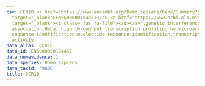 ```yaml
---
csv: CCR10,<a href="https://www.ensembl.org/Homo_sapiens/Gene/Summary?db=core;g=ENSG00000184451"
  target="_blank">ENSG00000184451</a>,<a href="https://www.ncbi.nlm.nih.gov/pubmed/17216044"
  target="_blank"><i class="fas fa-file"></i></a>",genetic interference,functional
  association,HeLa, high throughput transcription profiling by microarray,nucleotide
  sequence identification,nucleotide sequence identification,transcriptional regulation,up-regulates
  activity
data_alias: CCR10
data_id: ENSG00000184451
data_numevidence: 1
data_species: Homo sapiens
data_taxid: '9606'
title: CCR10
---
```

